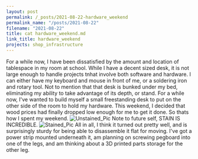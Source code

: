```yaml
---
layout: post
permalink: /_posts/2021-08-22-hardware_weekend
permalink_name: "/posts/2021-08-22"
filename: "2021-08-22"
title: cat hardware_weekend.md
link_title: hardware_weekend
projects: shop_infrastructure
---
```

For a while now, I have been dissatisfied by the amount and location of tablespace in my room at school. While I have a decent sized desk, it is not large enough to handle projects tnhat involve both software and hardware. I can either have my keyboard and mouse in front of me, or a soldering iron and rotary tool. Not to mention that that desk is bunked under my bed, eliminating my ability to take advantage of its depth, or stand. For a while now, I've wanted to build myself a small freestanding desk to put on the other side of the room to hold my hardware. This weekend, I decided that wood prices had finally dropped low enough for me to get it done. So thats how I spent my weekend.
![Unstained_Pic]()
Note to future self, STAIN IS INCREDIBLE.
![Stained_Pic]()
All in all, I think it turned out pretty well, and is surprisingly sturdy for being able to disassemble it flat for moving.
I've got a power strip mounted underneath it, am planning on screwing pegboard into one of the legs, and am thinking about a 3D printed parts storage for the other leg.
